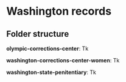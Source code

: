 # Washington records

## Folder structure

**olympic-corrections-center**: Tk

**washington-corrections-center-women**: Tk 

**washington-state-penitentiary**: Tk